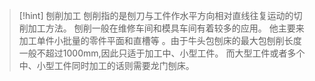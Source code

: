 > [!hint] 刨削加工
> 刨削指的是刨刀与工件作水平方向相对直线往复运动的切削加工方法。
> 刨削一般在维修车间和模具车间有着较多的应用。
> 他主要来加工单件小批量的零件平面和直槽等
> 。由于牛头包刨床的最大包刨削长度一般不超过1000mm,因此只适于加工中、小型工件。
> 而大型工件或者多个中、小型工件同时加工的话则需要龙门刨床。

